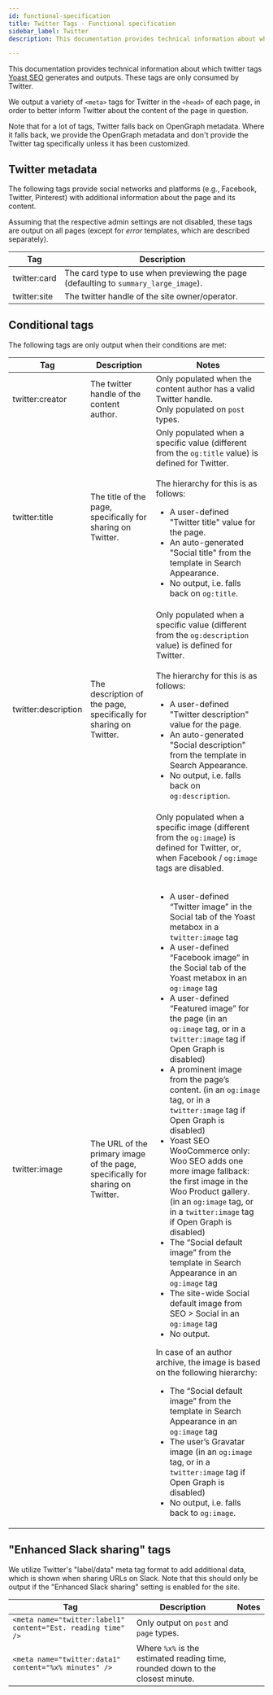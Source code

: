 ```yaml
---
id: functional-specification
title: Twitter Tags - Functional specification
sidebar_label: Twitter
description: This documentation provides technical information about which twitter tags Yoast SEO generates and outputs.

---
```

This documentation provides technical information about which twitter tags [Yoast SEO](https://yoast.com/wordpress/plugins/seo/) generates and outputs. These tags are only consumed by Twitter.

We output a variety of `<meta>` tags for Twitter in the `<head>` of each page, in order to better inform Twitter about the content of the page in question.

Note that for a lot of tags, Twitter falls back on OpenGraph metadata. Where it falls back, we provide the OpenGraph metadata and don't provide the Twitter tag specifically unless it has been customized.

## Twitter metadata
The following tags provide social networks and platforms (e.g., Facebook, Twitter, Pinterest) with additional information about the page and its content.

Assuming that the respective admin settings are not disabled, these tags are output on all pages (except for _error_ templates, which are described separately).

| Tag | Description |
|---|----|
| twitter:card | The card type to use when previewing the page (defaulting to `summary_large_image`). |
| twitter:site | The twitter handle of the site owner/operator. |

## Conditional tags
The following tags are only output when their conditions are met:

| Tag | Description | Notes |
|---|----|---|
| twitter:creator | The twitter handle of the content author. | Only populated when the content author has a valid Twitter handle. <br /> Only populated on `post` types. |
| twitter:title | The title of the page, specifically for sharing on Twitter. | Only populated when a specific value (different from the `og:title` value) is defined for Twitter. <br /> <br /> The hierarchy for this is as follows: <ul><li>A user-defined "Twitter title" value for the page.</li><li>An auto-generated "Social title" from the template in Search Appearance.</li><li>No output, i.e. falls back on `og:title`.</li></ul> |
| twitter:description | The description of the page, specifically for sharing on Twitter. | Only populated when a specific value (different from the `og:description` value) is defined for Twitter. <br /> <br /> The hierarchy for this is as follows: <ul><li>A user-defined "Twitter description" value for the page.</li><li>An auto-generated "Social description" from the template in Search Appearance.</li><li>No output, i.e. falls back on `og:description`.</li></ul> |
| twitter:image | The URL of the primary image of the page, specifically for sharing on Twitter. | Only populated when a specific image (different from the `og:image`) is defined for Twitter, or, when Facebook / `og:image` tags are disabled. <br /> <br /> <ul><li>A user-defined “Twitter image” in the Social tab of the Yoast metabox in a `twitter:image` tag</li><li>A user-defined “Facebook image” in the Social tab of the Yoast metabox in an `og:image` tag</li><li>A user-defined “Featured image” for the page (in an  `og:image` tag, or in a `twitter:image` tag if Open Graph is disabled)</li><li>A prominent image from the page’s content. (in an  `og:image` tag, or in a `twitter:image` tag if Open Graph is disabled)</li><li>Yoast SEO WooCommerce only: Woo SEO adds one more image fallback: the first image in the Woo Product gallery.  (in an  `og:image` tag, or in a `twitter:image` tag if Open Graph is disabled)</li><li>The “Social default image” from the template in Search Appearance in an `og:image` tag</li><li>The site-wide Social default image from SEO > Social in an `og:image` tag</li><li>No output.</li></ul> In case of an author archive, the image is based on the following hierarchy: <ul><li>The “Social default image” from the template in Search Appearance in an `og:image` tag</li><li>The user’s Gravatar image (in an  `og:image` tag, or in a `twitter:image` tag if Open Graph is disabled)</li><li>No output, i.e. falls back to `og:image`.</li></ul> |

## "Enhanced Slack sharing" tags
We utilize Twitter's "label/data" meta tag format to add additional data, which is shown when sharing URLs on Slack.
Note that this should only be output if the "Enhanced Slack sharing" setting is enabled for the site.

| Tag | Description | Notes |
|---|----|---|
| `<meta name="twitter:label1" content="Est. reading time" />` | Only output on `post` and `page` types. |
| `<meta name="twitter:data1" content="%x% minutes" />` | Where `%x%` is the estimated reading time, rounded down to the closest minute. |

